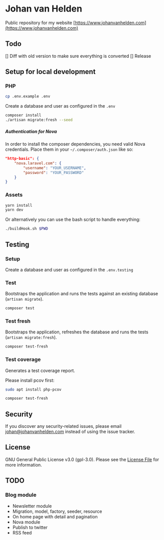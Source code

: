# Johan van Helden

Public repository for my website [https://www.johanvanhelden.com](https://www.johanvanhelden.com)

## Todo
[] Diff with old version to make sure everything is converted
[] Release

## Setup for local development

### PHP
``` bash
cp .env.example .env
```

Create a database and user as configured in the `.env`

``` bash
composer install
./artisan migrate:fresh --seed
```

##### Authentication for Nova
In order to install the composer dependencies, you need valid Nova credentials.
Place them in your `~/.composer/auth.json` like so:

``` json
"http-basic": {
    "nova.laravel.com": {
        "username": "YOUR_USERNAME",
        "password": "YOUR_PASSWORD"
    }   
}
```

### Assets
``` bash
yarn install
yarn dev
```

Or alternatively you can use the bash script to handle everything:
``` bash
./buildHook.sh $PWD
```

## Testing

### Setup
Create a database and user as configured in the `.env.testing`

### Test

Bootstraps the application and runs the tests against an existing database (`artisan migrate`).

``` bash
composer test
```

### Test fresh

Bootstraps the application, refreshes the database and runs the tests (`artisan migrate:fresh`).

``` bash
composer test-fresh
```

### Test coverage

Generates a test coverage report.

Please install pcov first:

```bash
sudo apt install php-pcov
```

``` bash
composer test-fresh
```

## Security

If you discover any security-related issues, please email [johan@johanvanhelden.com](mailto:johan@johanvanhelden.com) instead of using the issue tracker.

## License

GNU General Public License v3.0 (gpl-3.0). Please see the [License File](LICENSE.md) for more information.

## TODO

### Blog module
- Newsletter module
- Migration, model, factory, seeder, resource
- On home page with detail and pagination
- Nova module
- Publish to twitter
- RSS feed
